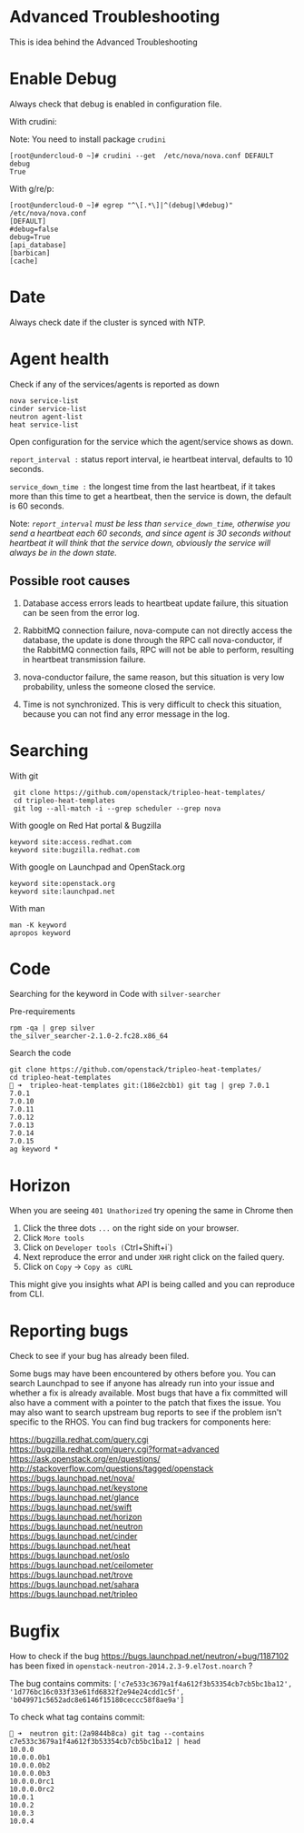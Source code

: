 # Advanced Troubleshooting

This is idea behind the Advanced Troubleshooting

# Enable Debug
Always check that debug is enabled in configuration file.

With crudini:

Note: You need to install package `crudini`

```
[root@undercloud-0 ~]# crudini --get  /etc/nova/nova.conf DEFAULT debug
True
```

With g/re/p:

```
[root@undercloud-0 ~]# egrep "^\[.*\]|^(debug|\#debug)" /etc/nova/nova.conf
[DEFAULT]
#debug=false
debug=True
[api_database]
[barbican]
[cache]
```
# Date
Always check date if the cluster is synced with NTP.
# Agent health
Check if any of the services/agents is reported as down

```
nova service-list
cinder service-list
neutron agent-list
heat service-list
```

Open configuration for the service which the agent/service shows as down.

```report_interval :``` status report interval, ie heartbeat interval, defaults to 10 seconds.

```service_down_time :``` the longest time from the last heartbeat,  if it takes more than this time to get a heartbeat, then the service is down, the default is 60 seconds.

Note: *```report_interval``` must be less than ```service_down_time```, otherwise you send a heartbeat each 60 seconds, and since agent is 30 seconds without heartbeat it will think that the service down, obviously the service will always be in the down state.*
## Possible root causes
1. Database access errors leads to heartbeat update failure, this situation can be seen from the error log.

2. RabbitMQ connection failure, nova-compute can not directly access the database, the update is done through the RPC call nova-conductor, if the RabbitMQ connection fails, RPC will not be able to perform, resulting in heartbeat transmission failure.

3. nova-conductor failure, the same reason, but this situation is very low probability, unless the someone closed the service.

4. Time is not synchronized. This is very difficult to check this situation, because you can not find any error message in the log.
# Searching
With git  

```
 git clone https://github.com/openstack/tripleo-heat-templates/
 cd tripleo-heat-templates
 git log --all-match -i --grep scheduler --grep nova
```

With google on Red Hat portal & Bugzilla  

```
keyword site:access.redhat.com
keyword site:bugzilla.redhat.com
```

With google on Launchpad and OpenStack.org

```
keyword site:openstack.org
keyword site:launchpad.net
```

With man  

```
man -K keyword
apropos keyword
```
# Code
Searching for the keyword in Code  with `silver-searcher`

Pre-requirements  

```
rpm -qa | grep silver
the_silver_searcher-2.1.0-2.fc28.x86_64
```
Search the code  

```
git clone https://github.com/openstack/tripleo-heat-templates/
cd tripleo-heat-templates
🎩 ➜  tripleo-heat-templates git:(186e2cbb1) git tag | grep 7.0.1
7.0.1
7.0.10
7.0.11
7.0.12
7.0.13
7.0.14
7.0.15
ag keyword *
```
# Horizon
When you are seeing `401 Unathorized` try opening the same in Chrome then

1. Click the three dots `...` on the right side on your browser.
2. Click `More tools`
3. Click on `Developer tools (`Ctrl+Shift+i`)
4. Next reproduce the error and under `XHR` right click on the failed query.
5. Click on `Copy` -> `Copy as cURL`

This might give you insights what API is being called and you can reproduce from CLI.
# Reporting bugs
Check to see if your bug has already been filed.

Some bugs may have been encountered by others before you. You can search Launchpad to see if anyone has already run into your issue and whether a fix is already available. Most bugs that have a fix committed will also have a comment with a pointer to the patch that fixes the issue. You may also want to search upstream bug reports to see if the problem isn't specific to the RHOS.
You can find bug trackers for components here:

https://bugzilla.redhat.com/query.cgi  
https://bugzilla.redhat.com/query.cgi?format=advanced  
https://ask.openstack.org/en/questions/  
http://stackoverflow.com/questions/tagged/openstack  
https://bugs.launchpad.net/nova/  
https://bugs.launchpad.net/keystone  
https://bugs.launchpad.net/glance  
https://bugs.launchpad.net/swift  
https://bugs.launchpad.net/horizon  
https://bugs.launchpad.net/neutron  
https://bugs.launchpad.net/cinder  
https://bugs.launchpad.net/heat  
https://bugs.launchpad.net/oslo  
https://bugs.launchpad.net/ceilometer  
https://bugs.launchpad.net/trove  
https://bugs.launchpad.net/sahara  
https://bugs.launchpad.net/tripleo  
# Bugfix
How to check if the bug https://bugs.launchpad.net/neutron/+bug/1187102 has been fixed in `openstack-neutron-2014.2.3-9.el7ost.noarch` ?

The bug contains commits: `['c7e533c3679a1f4a612f3b53354cb7cb5bc1ba12', '1d776bc16c033f33e61fd6832f2e94e24cdd1c5f', 'b049971c5652adc8e6146f15180ceccc58f8ae9a']`

To check what tag contains commit:

```
🎩 ➜  neutron git:(2a9844b8ca) git tag --contains c7e533c3679a1f4a612f3b53354cb7cb5bc1ba12 | head     
10.0.0
10.0.0.0b1
10.0.0.0b2
10.0.0.0b3
10.0.0.0rc1
10.0.0.0rc2
10.0.1
10.0.2
10.0.3
10.0.4
```
